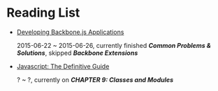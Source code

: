# Reading List

* [Developing Backbone.js Applications](http://addyosmani.github.io/backbone-fundamentals/)
    
    2015-06-22 ~ 2015-06-26, currently finished ***Common Problems & Solutions***, skipped ***Backbone Extensions***

* [Javascript: The Definitive Guide](http://www.amazon.cn/JavaScript-The-Definitive-Guide-Flanagan-David/dp/0596805527/ref=sr_1_1?s=books&ie=UTF8&qid=1435031067&sr=1-1&keywords=javascript+the+definitive+guide)

    ? ~ ?, currently on ***CHAPTER 9: Classes and Modules***